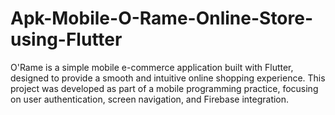 # Apk-Mobile-O-Rame-Online-Store-using-Flutter
O'Rame is a simple mobile e-commerce application built with Flutter, designed to provide a smooth and intuitive online shopping experience. This project was developed as part of a mobile programming practice, focusing on user authentication, screen navigation, and Firebase integration.

